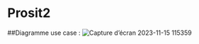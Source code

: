 # Prosit2
##Diagramme use case :
![Capture d’écran 2023-11-15 115359](https://github.com/CesiMaxime/Prosit2/assets/150124033/4b56f2d5-3527-4278-b3f5-9d159b9e5e39)
